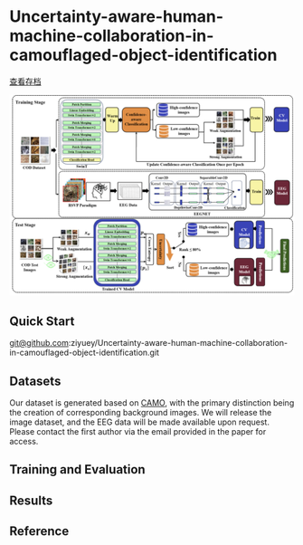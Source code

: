 # Uncertainty-aware-human-machine-collaboration-in-camouflaged-object-identification

[查看存档](https://arxiv.org/abs/2502.08373)


![image](./photo.png)

## Quick Start

git@github.com:ziyuey/Uncertainty-aware-human-machine-collaboration-in-camouflaged-object-identification.git

## Datasets

Our dataset is generated based on [CAMO](https://drive.google.com/open?id=1h-OqZdwkuPhBvGcVAwmh0f1NGqlH_4B6), with the primary distinction being the creation of corresponding background images. We will release the image dataset, and the EEG data will be made available upon request. Please contact the first author via the email provided in the paper for access.

## Training and Evaluation

## Results

## Reference
